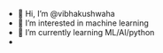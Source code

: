 - 👋 Hi, I’m @vibhakushwaha
- 👀 I’m interested in machine learning
- 🌱 I’m currently learning ML/Al/python
- 
<!---
vibhakushwaha/vibhakushwaha is a ✨ special ✨ repository because its `README.md` (this file) appears on your GitHub profile.
You can click the Preview link to take a look at your changes.
--->
